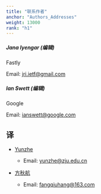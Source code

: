 ```yaml
---
title: "联系作者"
anchor: "Authors_Addresses"
weight: 13000
rank: "h1"
---
```


##### Jana Iyengar (编辑)

Fastly

Email: [jri.ietf@gmail.com](mailto:jri.ietf@gmail.com)

##### Ian Swett (编辑)

Google

Email: [ianswett@google.com](mailto:ianswett@google.com)

## 译

- [Yunzhe](https://github.com/YunzheZJU)
    - Email: yunzhe@zju.edu.cn

- [方秋航](https://github.com/fangqiuhang)
    - Email: fangqiuhang@163.com
